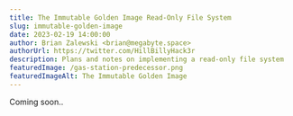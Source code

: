 ```yaml
---
title: The Immutable Golden Image Read-Only File System
slug: immutable-golden-image
date: 2023-02-19 14:00:00
author: Brian Zalewski <brian@megabyte.space>
authorUrl: https://twitter.com/HillBillyHack3r
description: Plans and notes on implementing a read-only file system
featuredImage: /gas-station-predecessor.png
featuredImageAlt: The Immutable Golden Image
---
```


Coming soon..
